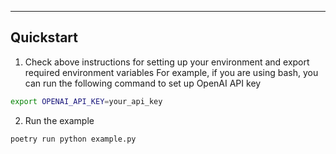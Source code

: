 <!--
SPDX-FileCopyrightText: 2024 Deutsche Telekom AG, LlamaIndex, Vercel, Inc.

SPDX-License-Identifier: MIT
-->

---

## Quickstart

1. Check above instructions for setting up your environment and export required environment variables
   For example, if you are using bash, you can run the following command to set up OpenAI API key

```bash
export OPENAI_API_KEY=your_api_key
```

2. Run the example

```
poetry run python example.py
```
